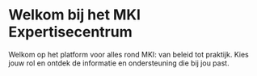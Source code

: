 # Welkom bij het MKI Expertisecentrum

Welkom op het platform voor alles rond MKI: van beleid tot praktijk. Kies jouw rol en ontdek de informatie en ondersteuning die bij jou past.